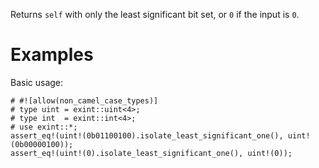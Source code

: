 Returns `self` with only the least significant bit set, or `0` if the input is `0`.

# Examples

Basic usage:

```
# #![allow(non_camel_case_types)]
# type uint = exint::uint<4>;
# type int  = exint::int<4>;
# use exint::*;
assert_eq!(uint!(0b01100100).isolate_least_significant_one(), uint!(0b00000100));
assert_eq!(uint!(0).isolate_least_significant_one(), uint!(0));
```
